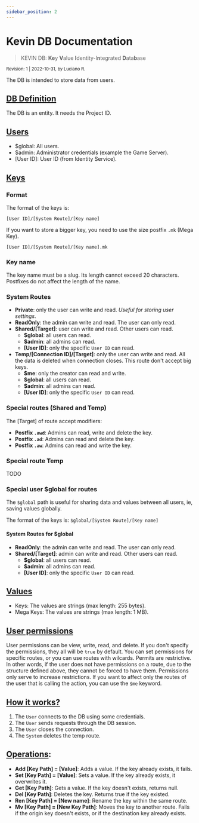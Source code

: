 ```yaml
---
sidebar_position: 2
---
```


# Kevin DB Documentation

> KEVIN DB: **Ke**y **V**alue **I**dentity-I**n**tegrated **D**ata**b**ase

<small>Revision: 1 | 2022-10-31, by Luciano R.</small>

The DB is intended to store data from users.

## <u>DB Definition</u>
The DB is an entity. It needs the Project ID.

## <u>Users</u>
* $global: All users.
* $admin: Administrator credentials (example the Game Server).
* [User ID]: User ID (from Identity Service).

## <u>Keys</u>

### Format
The format of the keys is:

`[User ID]/[System Route]/[Key name]`

If you want to store a bigger key, you need to use the size postfix `.mk` (Mega Key).

`[User ID]/[System Route]/[Key name].mk`

### Key name
The key name must be a slug. Its length cannot exceed 20 characters. Postfixes do not affect the length of the name.

### System Routes
* **Private**: only the user can write and read. *Useful for storing user settings*.
* **ReadOnly**: the admin can write and read. The user can only read.
* **Shared/[Target]**: user can write and read. Other users can read.
  * **$global**: all users can read.
  * **$admin**: all admins can read.
  * **[User ID]**: only the specific `User ID` can read.
* **Temp/[Connection ID]/[Target]**: only the user can write and read. All the data is deleted when connection closes. This route don't accept big keys.
  * **$me**: only the creator can read and write.
  * **$global**: all users can read.
  * **$admin**: all admins can read.
  * **[User ID]**: only the specific `User ID` can read.

### Special routes (Shared and Temp)
The [Target] of route accept modifiers:
* **Postfix `.awd`**: Admins can read, write and delete the key.
* **Postfix `.ad`**: Admins can read and delete the key.
* **Postfix `.aw`**: Admins can read and write the key.

### Special route Temp
TODO

### Special user $global for routes
The `$global` path is useful for sharing data and values between all users, ie, saving values globally.

The format of the keys is:
`$global/[System Route]/[Key name]`

#### System Routes for $global
* **ReadOnly**: the admin can write and read. The user can only read.
* **Shared/[Target]**: admin can write and read. Other users can read.
  * **$global**: all users can read.
  * **$admin**: all admins can read.
  * **[User ID]**: only the specific `User ID` can read.

## <u>Values</u>
* Keys: The values are strings (max length: 255 bytes).
* Mega Keys: The values are strings (max length: 1 MB).

## <u>User permissions</u>
User permissions can be view, write, read, and delete. If you don't specify the permissions, they all will be `true` by default.
You can set permissions for specific routes, or you can use routes with wilcards.
Permits are restrictive. In other words, if the user does not have permissions on a route, due to the structure defined above, they cannot be forced to have them. Permissions only serve to increase restrictions.
If you want to affect only the routes of the user that is calling the action, you can use the `$me` keyword.

## <u>How it works?</u>
1. The `User` connects to the DB using some credentials. 
2. The `User` sends requests through the DB session.
3. The `User` closes the connection.
4. The `System` deletes the temp route.

## <u>Operations</u>:
* **Add [Key Path] = [Value]**: Adds a value. If the key already exists, it fails.
* **Set [Key Path] = [Value]**: Sets a value. If the key already exists, it overwrites it.
* **Get [Key Path]**: Gets a value. If the key doesn't exists, returns null.
* **Del [Key Path]**: Deletes the key. Returns true if the key existed.
* **Ren [Key Path] = [New name]**: Rename the key within the same route.
* **Mv [Key Path] = [New Key Path]**: Moves the key to another route. Fails if the origin key doesn't exists, or if the destination key already exists.
